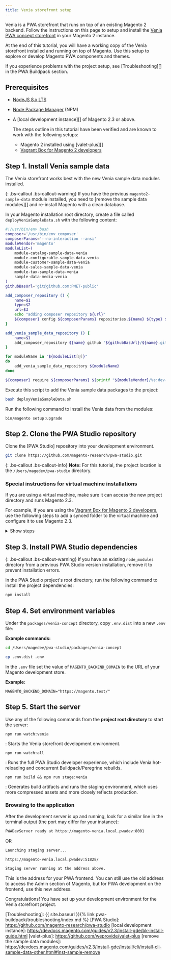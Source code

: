 ```yaml
---
title: Venia storefront setup
---
```


Venia is a PWA storefront that runs on top of an existing Magento 2 backend.
Follow the instructions on this page to setup and install the [Venia PWA concept storefront][] in your Magento 2 instance.

At the end of this tutorial, you will have a working copy of the Venia storefront installed and running on top of Magento.
Use this setup to explore or develop Magento PWA components and themes.

If you experience problems with the project setup, see [Troubleshooting][] in the PWA Buildpack section.

## Prerequisites

* [NodeJS 8.x LTS][]
* [Node Package Manager][] (NPM)
* A [local development instance][] of Magento 2.3 or above.

  The steps outline in this tutorial have been verified and are known to work with the following setups:

  * Magento 2 installed using [valet-plus][]
  * [Vagrant Box for Magento 2 developers][]

## Step 1. Install Venia sample data

The Venia storefront works best with the new Venia sample data modules installed.

{: .bs-callout .bs-callout-warning}
If you have the previous `magento2-sample-data` module installed, you need to [remove the sample data modules][] and re-install Magento with a clean database.

In your Magento installation root directory, create a file called `deployVeniaSampleData.sh` with the following content:

``` sh
#!/usr/bin/env bash
composer='/usr/bin/env composer'
composerParams='--no-interaction --ansi'
moduleVendor='magento'
moduleList=(
    module-catalog-sample-data-venia
    module-configurable-sample-data-venia
    module-customer-sample-data-venia
    module-sales-sample-data-venia
    module-tax-sample-data-venia
    sample-data-media-venia
)
githubBasUrl='git@github.com:PMET-public'

add_composer_repository () {
    name=$1
    type=$2
    url=$3
    echo "adding composer repository ${url}"
    ${composer} config ${composerParams} repositories.${name} ${type} ${url}
}

add_venia_sample_data_repository () {
    name=$1
    add_composer_repository ${name} github "${githubBasUrl}/${name}.git"
}

for moduleName in "${moduleList[@]}"
do
    add_venia_sample_data_repository ${moduleName}
done

${composer} require ${composerParams} $(printf "${moduleVendor}/%s:dev-master@dev " "${moduleList[@]}")
```

Execute this script to add the Venia sample data packages to the project:

``` sh
bash deployVeniaSampleData.sh
```

Run the following command to install the Venia data from the modules:

```
bin/magento setup:upgrade
```

## Step 2. Clone the PWA Studio repository

Clone the [PWA Studio] repository into your development environment.

``` sh
git clone https://github.com/magento-research/pwa-studio.git
```

{: .bs-callout .bs-callout-info}
**Note:**
For this tutorial, the project location is the `/Users/magedev/pwa-studio` directory.

### Special instructions for virtual machine installations

If you are using a virtual machine, make sure it can access the new project directory and runs Magento 2.3.

For example, if you are using the [Vagrant Box for Magento 2 developers][], use the following steps to add a synced folder to the virtual machine and configure it to use Magento 2.3.

<details markdown="1">
<summary>Show steps</summary>

{: .bs-callout .bs-callout-tip}
**Tip:**
If you clone the PWA Studio project repo into the `magento2ce` directory of the Vagrant project, the project folder will already be visible to the Vagrant box and you can skip ahead to Step 3.

1. In the Vagrant box project directory, open the `Vagrantfile` and locate the following line:
   ```
   config.vm.synced_folder '.', '/vagrant', disabled: true
   ```
2. Above this line, add the following entry (substituting the project directory path with your own):
   ```
   config.vm.synced_folder '/Users/magedev/pwa-studio', '/Users/magedev/pwa-studio', type: "nfs", create: true
   ```
3. If your environment does not already use Magento 2.3, copy `etc/config.yaml.dist` as `etc/config.yml` and update the following line:
   ``` yml
   ce: "git@github.com:magento/magento2.git"
   ```
   to
   ``` yml
   ce: "https://github.com/magento/magento2.git::2.3-develop"
   ```
4. In that same file, update the PHP version to 7.1 by updating the following line:
   ``` yml
   php_version: "7.0"
   ```
   to
   ``` yml
   php_version: "7.1"
   ```
5. Init or reset the Vagrant environment:
   ```
   bash init-project
   ```
   OR
   ```
   bash init_project.sh -f
   ```
</details>

## Step 3. Install PWA Studio dependencies

{: .bs-callout .bs-callout-warning}
If you have an existing `node_modules` directory from a previous PWA Studio version installation, remove it to prevent installation errors. 

In the PWA Studio project's root directory, run the following command to install the project dependencies:

``` sh
npm install
```

## Step 4. Set environment variables

Under the `packages/venia-concept` directory, copy `.env.dist` into a new `.env` file:

**Example commands:**
``` sh
cd /Users/magedev/pwa-studio/packages/venia-concept
```
``` sh
cp .env.dist .env
```

In the `.env` file set the value of `MAGENTO_BACKEND_DOMAIN` to the URL of your Magento development store.

**Example:**
``` text
MAGENTO_BACKEND_DOMAIN="https://magento.test/"
```

## Step 5. Start the server

Use any of the following commands from the **project root directory** to start the server:

`npm run watch:venia`

: Starts the Venia storefront development environment.

`npm run watch:all`

: Runs the full PWA Studio developer experience, which include Venia hot-reloading and concurrent Buildpack/Peregrine rebuilds.

`npm run build && npm run stage:venia`

: Generates build artifacts and runs the staging environment, which uses more compressed assets and more closely reflects production.

### Browsing to the application

After the development server is up and running, look for a similar line in the terminal output (the port may differ for your instance):

``` sh
PWADevServer ready at https://magento-venia.local.pwadev:8001
```

OR

``` sh
Launching staging server...

https://magento-venia.local.pwadev:51828/

Staging server running at the address above.  
```

This is the address for your PWA frontend.
You can still use the old address to access the Admin section of Magento, but
for PWA development on the frontend, use this new address.

Congratulations! You have set up your development environment for the Venia storefront project.

[Venia PWA concept storefront]: https://github.com/magento-research/pwa-studio/tree/master/packages/venia-concept
[Node Package Manager]: https://www.npmjs.com/
[NodeJS 8.x LTS]: https://nodejs.org/en/
[Vagrant Box for Magento 2 developers]: https://github.com/paliarush/magento2-vagrant-for-developers
[Troubleshooting]: {{ site.baseurl }}{% link pwa-buildpack/troubleshooting/index.md %}
[PWA Studio]: https://github.com/magento-research/pwa-studio
[local development instance]: https://devdocs.magento.com/guides/v2.3/install-gde/bk-install-guide.html
[valet-plus]: https://github.com/weprovide/valet-plus
[remove the sample data modules]: https://devdocs.magento.com/guides/v2.3/install-gde/install/cli/install-cli-sample-data-other.html#inst-sample-remove
